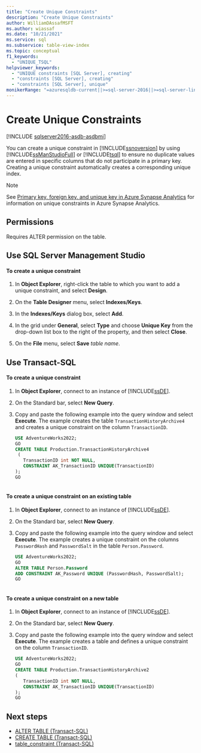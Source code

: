```yaml
---
title: "Create Unique Constraints"
description: "Create Unique Constraints"
author: WilliamDAssafMSFT
ms.author: wiassaf
ms.date: "10/21/2021"
ms.service: sql
ms.subservice: table-view-index
ms.topic: conceptual
f1_keywords:
  - "UNIQUE_TSQL"
helpviewer_keywords:
  - "UNIQUE constraints [SQL Server], creating"
  - "constraints [SQL Server], creating"
  - "constraints [SQL Server], unique"
monikerRange: "=azuresqldb-current||>=sql-server-2016||>=sql-server-linux-2017||=azuresqldb-mi-current"
---
```

# Create Unique Constraints

[!INCLUDE [sqlserver2016-asdb-asdbmi](../../includes/applies-to-version/sqlserver2016-asdb-asdbmi.md)]

  You can create a unique constraint in [!INCLUDE[ssnoversion](../../includes/ssnoversion-md.md)] by using [!INCLUDE[ssManStudioFull](../../includes/ssmanstudiofull-md.md)] or [!INCLUDE[tsql](../../includes/tsql-md.md)] to ensure no duplicate values are entered in specific columns that do not participate in a primary key. Creating a unique constraint automatically creates a corresponding unique index.  
  
> [!NOTE]    
> See [Primary key, foreign key, and unique key in Azure Synapse Analytics](/azure/sql-data-warehouse/sql-data-warehouse-table-constraints) for information on unique constraints in Azure Synapse Analytics.
  
##  <a name="Security"></a><a name="Permissions"></a> Permissions  
 Requires ALTER permission on the table.  

##  <a name="SSMSProcedure"></a> Use SQL Server Management Studio  
  
#### To create a unique constraint  
  
1.  In **Object Explorer**, right-click the table to which you want to add a unique constraint, and select **Design**.  
  
2.  On the **Table Designer** menu, select **Indexes/Keys**.  
  
3.  In the **Indexes/Keys** dialog box, select **Add**.  
  
4.  In the grid under **General**, select **Type** and choose **Unique Key** from the drop-down list box to the right of the property, and then select **Close**.  
  
5.  On the **File** menu, select **Save** _table name_.  

##  <a name="TsqlExample"></a><a name="TsqlProcedure"></a> Use Transact-SQL  


#### To create a unique constraint  
  
1.  In **Object Explorer**, connect to an instance of [!INCLUDE[ssDE](../../includes/ssde-md.md)].  
  
2.  On the Standard bar, select **New Query**.  
  
3.  Copy and paste the following example into the query window and select **Execute**. The example creates the table `TransactionHistoryArchive4` and creates a unique constraint on the column `TransactionID`.  
  
    ```sql  
    USE AdventureWorks2022;  
    GO  
    CREATE TABLE Production.TransactionHistoryArchive4  
     (  
       TransactionID int NOT NULL,   
       CONSTRAINT AK_TransactionID UNIQUE(TransactionID)   
    );   
    GO  
  
    ```  
  
#### To create a unique constraint on an existing table  
  
1.  In **Object Explorer**, connect to an instance of [!INCLUDE[ssDE](../../includes/ssde-md.md)].  
  
2.  On the Standard bar, select **New Query**.  
  
3.  Copy and paste the following example into the query window and select **Execute**. The example creates a unique constraint on the columns `PasswordHash` and `PasswordSalt` in the table `Person.Password`.  
  
    ```sql  
    USE AdventureWorks2022;   
    GO  
    ALTER TABLE Person.Password   
    ADD CONSTRAINT AK_Password UNIQUE (PasswordHash, PasswordSalt);   
    GO  
  
    ```  
  
#### To create a unique constraint on a new table  
  
1.  In **Object Explorer**, connect to an instance of [!INCLUDE[ssDE](../../includes/ssde-md.md)].  
  
2.  On the Standard bar, select **New Query**.  
  
3.  Copy and paste the following example into the query window and select **Execute**. The example creates a table and defines a unique constraint on the column `TransactionID`.  
  
    ```sql  
    USE AdventureWorks2022;  
    GO  
    CREATE TABLE Production.TransactionHistoryArchive2  
    (  
       TransactionID int NOT NULL,  
       CONSTRAINT AK_TransactionID UNIQUE(TransactionID)  
    );  
    GO  
    ```  

## Next steps
  
 - [ALTER TABLE &#40;Transact-SQL&#41;](../../t-sql/statements/alter-table-transact-sql.md)
 - [CREATE TABLE &#40;Transact-SQL&#41;](../../t-sql/statements/create-table-transact-sql.md)
 - [table_constraint &#40;Transact-SQL&#41;](../../t-sql/statements/alter-table-table-constraint-transact-sql.md)
  
